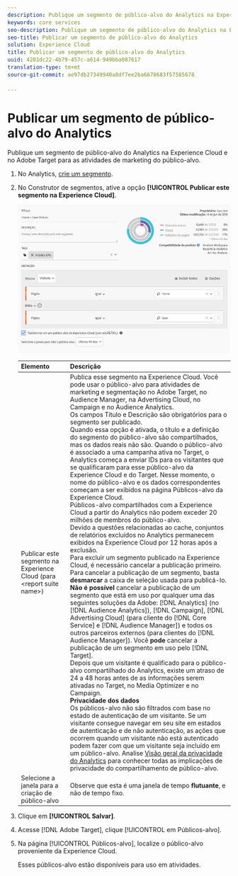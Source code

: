 ```yaml
---
description: Publique um segmento de público-alvo do Analytics na Experience Cloud e no Adobe Target para as atividades de marketing do público-alvo.
keywords: core services
seo-description: Publique um segmento de público-alvo do Analytics na Experience Cloud e no Adobe Target para as atividades de marketing do público-alvo.
seo-title: Publicar um segmento de público-alvo do Analytics
solution: Experience Cloud
title: Publicar um segmento de público-alvo do Analytics
uuid: 4201dc22-4b79-457c-a614-949bba087617
translation-type: tm+mt
source-git-commit: ae97db27349940a8df7ee2ba6678683f57585678

---
```



# Publicar um segmento de público-alvo do Analytics

Publique um segmento de público-alvo do Analytics na Experience Cloud e no Adobe Target para as atividades de marketing do público-alvo.

1. No Analytics, [crie um segmento](https://docs.adobe.com/content/help/en/analytics/components/segmentation/segmentation-workflow/seg-build.html).
1. No Construtor de segmentos, ative a opção **[!UICONTROL Publicar este segmento na Experience Cloud]**.

   ![](assets/ec_audience_example.png)

   | Elemento | Descrição |
   |--- |---|
   | Publicar este segmento na Experience Cloud (para &lt;report suite name&gt;) | Publica esse segmento na Experience Cloud. Você pode usar o público-alvo para atividades de marketing e segmentação no Adobe Target, no Audience Manager, na Advertising Cloud, no Campaign e no Audience Analytics.<br>Os campos Título e Descrição são obrigatórios para o segmento ser publicado.<br>Quando essa opção é ativada, o título e a definição do segmento do público-alvo são compartilhados, mas os dados reais não são. Quando o público-alvo é associado a uma campanha ativa no Target, o Analytics começa a enviar IDs para os visitantes que se qualificaram para esse público-alvo da Experience Cloud e do Target. Nesse momento, o nome do público-alvo e os dados correspondentes começam a ser exibidos na página Públicos-alvo da Experience Cloud.<br>Públicos-alvo compartilhados com a Experience Cloud a partir do Analytics não podem exceder 20 milhões de membros do público-alvo.<br>Devido a questões relacionadas ao cache, conjuntos de relatórios excluídos no Analytics permanecem exibidos na Experience Cloud por 12 horas após a exclusão.<br>Para excluir um segmento publicado na Experience Cloud, é necessário cancelar a publicação primeiro. Para cancelar a publicação de um segmento, basta **desmarcar** a caixa de seleção usada para publicá-lo. **Não é possível** cancelar a publicação de um segmento que está em uso por qualquer uma das seguintes soluções da Adobe: [!DNL Analytics] (no [!DNL Audience Analytics]), [!DNL Campaign], [!DNL Advertising Cloud] (para cliente do [!DNL Core Service] e [!DNL Audience Manager]) e todos os outros parceiros externos (para clientes do [!DNL Audience Manager]). Você **pode** cancelar a publicação de um segmento em uso pelo [!DNL Target].<br>Depois que um visitante é qualificado para o público-alvo compartilhado do Analytics, existe um atraso de 24 a 48 horas antes de as informações serem ativadas no Target, no Media Optimizer e no Campaign.<br>**Privacidade dos dados**<br>Os públicos-alvo não são filtrados com base no estado de autenticação de um visitante. Se um visitante consegue navegar em seu site em estados de autenticação e de não autenticação, as ações que ocorrem quando um visitante não está autenticado podem fazer com que um visitante seja incluído em um público-alvo. Analise [Visão geral da privacidade do Analytics](https://docs.adobe.com/help/en/analytics/technotes/privacy-overview.html) para conhecer todas as implicações de privacidade do compartilhamento de público-alvo. |
   | Selecione a janela para a criação de público-alvo | Observe que esta é uma janela de tempo **flutuante**, e não de tempo fixo. |

1. Clique em **[!UICONTROL Salvar]**.
1. Acesse [!DNL Adobe Target], clique [!UICONTROL em Públicos-alvo].
1. Na página [!UICONTROL Públicos-alvo], localize o público-alvo proveniente da Experience Cloud.

   Esses públicos-alvo estão disponíveis para uso em atividades.
